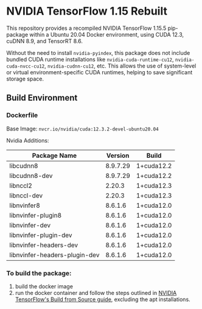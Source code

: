 # NVIDIA TensorFlow 1.15 Rebuilt

This repository provides a recompiled NVIDIA TensorFlow 1.15.5 pip-package within a Ubuntu 20.04 Docker environment, using CUDA 12.3, cuDNN 8.9, and TensorRT 8.6.

Without the need to install `nvidia-pyindex`, this package does not include bundled CUDA runtime installations like `nvidia-cuda-runtime-cu12`, `nvidia-cuda-nvcc-cu12`, `nvidia-cudnn-cu12`, etc. This allows the use of system-level or virtual environment-specific CUDA runtimes, helping to save significant storage space.

## Build Environment

### Dockerfile

Base Image: `nvcr.io/nvidia/cuda:12.3.2-devel-ubuntu20.04`

Nvidia Additions:

| Package Name        | Version     | Build        |
|---------------------|-------------|--------------|
| libcudnn8           | 8.9.7.29    | 1+cuda12.2   |
| libcudnn8-dev       | 8.9.7.29    | 1+cuda12.2   |
| libnccl2            | 2.20.3    | 1+cuda12.3     |
| libnccl-dev         | 2.20.3    | 1+cuda12.3     |
| libnvinfer8         | 8.6.1.6   | 1+cuda12.0     |
| libnvinfer-plugin8  | 8.6.1.6   | 1+cuda12.0     |
| libnvinfer-dev      | 8.6.1.6   | 1+cuda12.0     |
| libnvinfer-plugin-dev | 8.6.1.6 | 1+cuda12.0     |
| libnvinfer-headers-dev | 8.6.1.6 | 1+cuda12.0     |
| libnvinfer-headers-plugin-dev | 8.6.1.6 | 1+cuda12.0 |



### To build the package: 
1. build the docker image
2. run the docker container and follow the steps outlined in [NVIDIA TensorFlow's Build from Source guide](https://github.com/NVIDIA/tensorflow?tab=readme-ov-file#build-from-source), excluding the apt installations.


